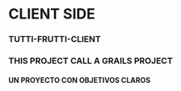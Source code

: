 # CLIENT SIDE

### TUTTI-FRUTTI-CLIENT

### THIS PROJECT CALL A GRAILS PROJECT

#### UN PROYECTO CON OBJETIVOS CLAROS
